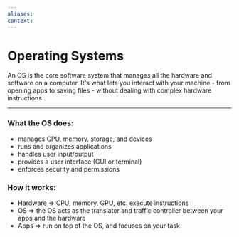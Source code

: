 ```yaml
---
aliases:
context:
---
```


# Operating Systems

An OS is the core software system that manages all the hardware and software on a computer.
It's what lets you interact with your machine - from opening apps to saving files - without dealing with complex hardware instructions.

---
### What the OS does:
- manages CPU, memory, storage, and devices
- runs and organizes applications
- handles user input/output
- provides a user interface (GUI or terminal)
- enforces security and permissions


### How it works:
- Hardware => CPU, memory, GPU, etc. execute instructions
- OS => the OS acts as the translator and traffic controller between your apps and the hardware
- Apps => run on top of the OS, and focuses on your task
